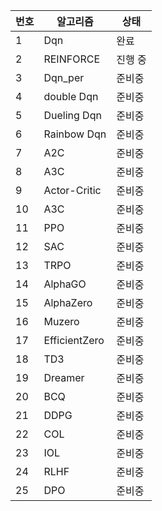 | 번호 | 알고리즘       | 상태     |
|------|----------------|----------|
| 1    | Dqn            | 완료     |
| 2    | REINFORCE      | 진행 중  |
| 3    | Dqn_per        | 준비중   |
| 4    | double Dqn     | 준비중   |
| 5    | Dueling Dqn    | 준비중   |
| 6    | Rainbow Dqn    | 준비중   |
| 7    | A2C            | 준비중   |
| 8    | A3C            | 준비중   |
| 9    | Actor-Critic   | 준비중   |
| 10   | A3C            | 준비중   |
| 11   | PPO            | 준비중   |
| 12   | SAC            | 준비중   |
| 13   | TRPO           | 준비중   |
| 14   | AlphaGO        | 준비중   |
| 15   | AlphaZero      | 준비중   |
| 16   | Muzero         | 준비중   |
| 17   | EfficientZero  | 준비중   |
| 18   | TD3            | 준비중   |
| 19   | Dreamer        | 준비중   |
| 20   | BCQ            | 준비중   |
| 21   | DDPG           | 준비중   |
| 22   | COL            | 준비중   |
| 23   | IOL            | 준비중   |
| 24   | RLHF           | 준비중   |
| 25   | DPO            | 준비중   |
